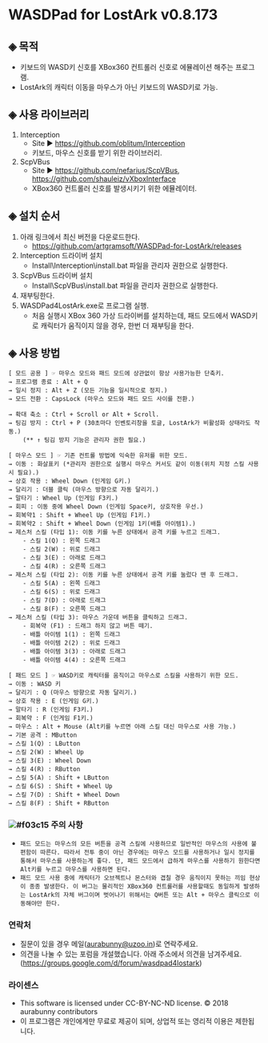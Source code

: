 ﻿# WASDPad for LostArk v0.8.173
## ◈ 목적
- 키보드의 WASD키 신호를 XBox360 컨트롤러 신호로 에뮬레이션 해주는 프로그램.
- LostArk의 캐릭터 이동을 마우스가 아닌 키보드의 WASD키로 가능.

## ◈ 사용 라이브러리
1. Interception 
   - Site ▶ https://github.com/oblitum/Interception
   - 키보드, 마우스 신호를 받기 위한 라이브러리.
2. ScpVBus
   - Site ▶ https://github.com/nefarius/ScpVBus, https://github.com/shauleiz/vXboxInterface
   - XBox360 컨트롤러 신호를 발생시키기 위한 에뮬레이터.

## ◈ 설치 순서
1. 아래 링크에서 최신 버전을 다운로드한다.
   - https://github.com/artgramsoft/WASDPad-for-LostArk/releases
2. Interception 드라이버 설치
   - Install\Interception\install.bat 파일을 관리자 권한으로 실행한다.
3. ScpVBus 드라이버 설치
   - Install\ScpVBus\install.bat 파일을 관리자 권한으로 실행한다.
4. 재부팅한다.
5. WASDPad4LostArk.exe로 프로그램 실행.
   - 처음 실행시 XBox 360 가상 드라이버를 설치하는데, 패드 모드에서 WASD키로 캐릭터가 움직이지 않을 경우, 한번 더 재부팅을 한다.

## ◈ 사용 방법
    [ 모드 공용 ] ☞ 마우스 모드와 패드 모드에 상관없이 항상 사용가능한 단축키.
    → 프로그램 종료 : Alt + Q
    → 일시 정지 : Alt + Z (모든 기능을 일시적으로 정지.)
    → 모드 전환 : CapsLock (마우스 모드와 패드 모드 사이를 전환.)
    
    → 확대 축소 : Ctrl + Scroll or Alt + Scroll.
    → 팅김 방지 : Ctrl + P (30초마다 인벤토리창을 토글, LostArk가 비활성화 상태라도 작동.) 
        (** ↑ 팅김 방지 기능은 관리자 권한 필요.)
    
    [ 마우스 모드 ] ☞ 기존 컨트롤 방법에 익숙한 유저를 위한 모드.
    → 이동 : 화살표키 (*관리자 권한으로 실행시 마우스 커서도 같이 이동(위치 지정 스킬 사용시 필요).)
    → 상호 작용 : Wheel Down (인게임 G키.)
    → 달리기 : 더블 클릭 (마우스 방향으로 자동 달리기.)
    → 말타기 : Wheel Up (인게임 F3키.)
    → 회피 : 이동 중에 Wheel Down (인게임 Space키, 상호작용 우선.)
    → 회복약1 : Shift + Wheel Up (인게임 F1키.)
    → 회복약2 : Shift + Wheel Down (인게임 1키(배틀 아이템1).)
    → 제스처 스킬 (타입 1): 이동 키를 누른 상태에서 공격 키를 누르고 드래그.
        - 스킬 1(Q) : 왼쪽 드래그
        - 스킬 2(W) : 위로 드래그
        - 스킬 3(E) : 아래로 드래그
        - 스킬 4(R) : 오른쪽 드래그
    → 제스처 스킬 (타입 2): 이동 키를 누른 상태에서 공격 키를 눌렀다 뗀 후 드래그.
        - 스킬 5(A) : 왼쪽 드래그
        - 스킬 6(S) : 위로 드래그
        - 스킬 7(D) : 아래로 드래그
        - 스킬 8(F) : 오른쪽 드래그
    → 제스처 스킬 (타입 3): 마우스 가운데 버튼을 클릭하고 드래그.
        - 회복약 (F1) : 드래그 하지 않고 버튼 떼기.
        - 배틀 아이템 1(1) : 왼쪽 드래그
        - 배틀 아이템 2(2) : 위로 드래그
        - 배틀 아이템 3(3) : 아래로 드래그
        - 배틀 아이템 4(4) : 오른쪽 드래그

    [ 패드 모드 ] ☞ WASD키로 캐릭터를 움직이고 마우스로 스킬을 사용하기 위한 모드.
    → 이동 : WASD 키
    → 달리기 : Q (마우스 방향으로 자동 달리기.)
    → 상호 작용 : E (인게임 G키.)
    → 말타기 : R (인게임 F3키.)
    → 회복약 : F (인게임 F1키.)
    → 마우스 : Alt + Mouse (Alt키를 누르면 아래 스킬 대신 마우스로 사용 가능.)
    → 기본 공격 : MButton
    → 스킬 1(Q) : LButton
    → 스킬 2(W) : Wheel Up
    → 스킬 3(E) : Wheel Down
    → 스킬 4(R) : RButton
    → 스킬 5(A) : Shift + LButton
    → 스킬 6(S) : Shift + Wheel Up
    → 스킬 7(D) : Shift + Wheel Down
    → 스킬 8(F) : Shift + RButton

### ![#f03c15](https://placehold.it/15/f03c15/000000?text=+) 주의 사항
- `패드 모드는 마우스의 모든 버튼을 공격 스킬에 사용하므로 일반적인 마우스의 사용에 불편함이 따른다. 따라서 전투 중이 아닌 경우에는 마우스 모드를 사용하거나 일시 정지를 통해서 마우스를 사용하는게 좋다. 단, 패드 모드에서 급하게 마우스를 사용하기 원한다면 Alt키를 누르고 마우스를 사용하면 된다.`
- `패드 모드 사용 중에 캐릭터가 오브젝트나 몬스터와 겹칠 경우 움직이지 못하는 끼임 현상이 종종 발생한다. 이 버그는 물리적인 XBox360 컨트롤러를 사용할때도 동일하게 발생하는 LostArk의 자체 버그이며 벗어나기 위해서는 Q버튼 또는 Alt + 마우스 클릭으로 이동해야만 한다.`

### 연락처
- 질문이 있을 경우 메일(aurabunny@uzoo.in)로 연락주세요.
- 의견을 나눌 수 있는 포럼을 개설했습니다. 아래 주소에서 의견을 남겨주세요.
  (https://groups.google.com/d/forum/wasdpad4lostark)

### 라이센스
- This software is licensed under CC-BY-NC-ND license. © 2018 aurabunny contributors
- 이 프로그램은 개인에게만 무료로 제공이 되며, 상업적 또는 영리적 이용은 제한됩니다.